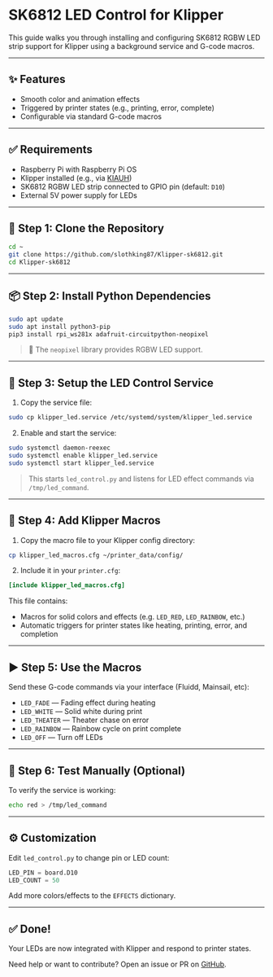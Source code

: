 # SK6812 LED Control for Klipper

This guide walks you through installing and configuring SK6812 RGBW LED strip support for Klipper using a background service and G-code macros.

---

## ✨ Features

* Smooth color and animation effects
* Triggered by printer states (e.g., printing, error, complete)
* Configurable via standard G-code macros

---

## ✅ Requirements

* Raspberry Pi with Raspberry Pi OS
* Klipper installed (e.g., via [KIAUH](https://github.com/dw-0/kiauh))
* SK6812 RGBW LED strip connected to GPIO pin (default: `D10`)
* External 5V power supply for LEDs

---

## 📁 Step 1: Clone the Repository

```bash
cd ~
git clone https://github.com/slothking87/Klipper-sk6812.git
cd Klipper-sk6812
```

---

## 📦 Step 2: Install Python Dependencies

```bash
sudo apt update
sudo apt install python3-pip
pip3 install rpi_ws281x adafruit-circuitpython-neopixel
```

> 🧠 The `neopixel` library provides RGBW LED support.

---

## 🤔 Step 3: Setup the LED Control Service

1. Copy the service file:

```bash
sudo cp klipper_led.service /etc/systemd/system/klipper_led.service
```

2. Enable and start the service:

```bash
sudo systemctl daemon-reexec
sudo systemctl enable klipper_led.service
sudo systemctl start klipper_led.service
```

> This starts `led_control.py` and listens for LED effect commands via `/tmp/led_command`.

---

## 🧰 Step 4: Add Klipper Macros

1. Copy the macro file to your Klipper config directory:

```bash
cp klipper_led_macros.cfg ~/printer_data/config/
```

2. Include it in your `printer.cfg`:

```ini
[include klipper_led_macros.cfg]
```

This file contains:

* Macros for solid colors and effects (e.g. `LED_RED`, `LED_RAINBOW`, etc.)
* Automatic triggers for printer states like heating, printing, error, and completion

---

## ▶️ Step 5: Use the Macros

Send these G-code commands via your interface (Fluidd, Mainsail, etc):

* `LED_FADE` — Fading effect during heating
* `LED_WHITE` — Solid white during print
* `LED_THEATER` — Theater chase on error
* `LED_RAINBOW` — Rainbow cycle on print complete
* `LED_OFF` — Turn off LEDs

---

## 📆 Step 6: Test Manually (Optional)

To verify the service is working:

```bash
echo red > /tmp/led_command
```

---

## ⚙️ Customization

Edit `led_control.py` to change pin or LED count:

```python
LED_PIN = board.D10
LED_COUNT = 50
```

Add more colors/effects to the `EFFECTS` dictionary.

---

## ✅ Done!

Your LEDs are now integrated with Klipper and respond to printer states.

Need help or want to contribute? Open an issue or PR on [GitHub](https://github.com/slothking87/Klipper-sk6812).
